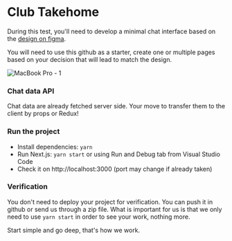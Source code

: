 # Club Takehome

During this test, you'll need to develop a minimal chat interface based on the [design on figma](https://www.figma.com/file/32YI2YtVas5aOjYKXhchev/Chat-take-home?node-id=0%3A1).

You will need to use this github as a starter, create one or multiple pages based on your decision that will lead to match the design.

![MacBook Pro - 1](https://user-images.githubusercontent.com/11197281/143602062-8980d974-bd8b-45bd-a522-0b141b4dd9ae.png)

### Chat data API

Chat data are already fetched server side. Your move to transfer them to the client by props or Redux!

### Run the project

- Install dependencies: `yarn`
- Run Next.js: `yarn start` or using Run and Debug tab from Visual Studio Code
- Check it on http://localhost:3000 (port may change if already taken)

### Verification

You don't need to deploy your project for verification. You can push it in github or send us through a zip file. What is important for us is that we only need to use `yarn start` in order to see your work, nothing more.

Start simple and go deep, that's how we work.
